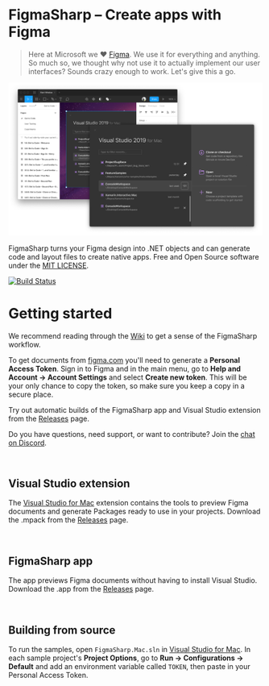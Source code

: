# FigmaSharp – Create apps with Figma

> Here at Microsoft we ❤️ [Figma](https://www.figma.com/). We use it for everything and anything. So much so, we thought why not use it to actually implement our user interfaces? Sounds crazy enough to work. Let's give this a go. 

![A macOS app window created with FigmaSharp](.github/screenshot.png)

FigmaSharp turns your Figma design into .NET objects and can generate code and layout files to create native apps. Free and Open Source software under the [MIT LICENSE]().

[![Build Status](https://travis-ci.org/netonjm/FigmaSharp.svg?branch=master)](https://travis-ci.org/netonjm/FigmaSharp)

# Getting started

We recommend reading through the [Wiki](https://github.com/netonjm/FigmaSharp/wiki) to get a sense of the FigmaSharp workflow.

To get documents from [figma.com](https://www.figma.com/) you'll need to generate a **Personal Access Token**.
Sign in to Figma and in the main menu, go to **Help and Account  →  Account Settings** and select **Create new token**.
This will be your only chance to copy the token, so make sure you keep a copy in a secure place.

Try out automatic builds of the FigmaSharp app and Visual Studio extension from the [Releases](https://github.com/netonjm/FigmaSharp/releases) page. 

Do you have questions, need support, or want to contribute? Join the [chat on Discord](https://discord.gg/F3GEYqp).


<br/>


## Visual Studio extension

The [Visual Studio for Mac](https://visualstudio.microsoft.com/vs/mac/) extension contains the tools to preview Figma documents and generate Packages ready to use in your projects. Download the .mpack from the [Releases](https://github.com/netonjm/FigmaSharp/releases) page. 


<br/>


## FigmaSharp app

The app previews Figma documents without having to install Visual Studio. Download the .app from the [Releases](https://github.com/netonjm/FigmaSharp/releases) page.


<br/>


## Building from source

To run the samples, open `FigmaSharp.Mac.sln` in [Visual Studio for Mac](https://visualstudio.microsoft.com/vs/mac/).
In each sample project's **Project Options**, go to **Run → Configurations → Default** and add an environment variable called `TOKEN`, then paste in your Personal Access Token.
 
